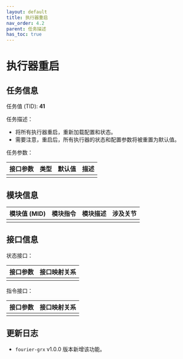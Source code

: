 ```yaml
---
layout: default
title: 执行器重启
nav_order: 4.2
parent: 任务描述
has_toc: true
---
```


# 执行器重启

## 任务信息

任务值 (TID): **41**

任务描述：

- 将所有执行器重启，重新加载配置和状态。
- 需要注意，重启后，所有执行器的状态和配置参数将被重置为默认值。

任务参数：

| 接口参数 | 类型 | 默认值 | 描述 |
|------|----|-----|----|
|      |    |     |    |

## 模块信息

| 模块值 (MID) | 模块指令 | 模块描述 | 涉及关节 |
|-----------|------|------|------|
|           |      |      |

## 接口信息

状态接口：

| 接口参数 | 接口映射关系 |
|------|--------|
|      |        |

指令接口：

| 接口参数 | 接口映射关系 |
|------|--------|
|      |        |

## 更新日志

- `fourier-grx` v1.0.0 版本新增该功能。